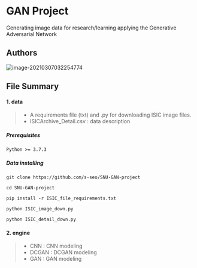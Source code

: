 # GAN Project

Generating image data for research/learning applying the Generative Adversarial Network

## Authors

![image-20210307032254774](C:\Users\baoro\AppData\Roaming\Typora\typora-user-images\image-20210307032254774.png)

## File Summary

#### 1. data

> * A requirements file (txt) and .py for downloading ISIC image files.
> * ISICArchive_Detail.csv : data description

#####  Prerequisites

```
Python >= 3.7.3
```

##### Data installing

```
git clone https://github.com/s-seo/SNU-GAN-project
```

```
cd SNU-GAN-project
```

```
pip install -r ISIC_file_requirements.txt
```

```
python ISIC_image_down.py
```

```
python ISIC_detail_down.py
```

#### 2. engine

> * CNN : CNN modeling 
> * DCGAN : DCGAN modeling
> * GAN : GAN modeling